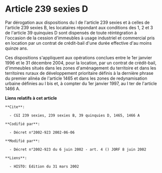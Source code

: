 # Article 239 sexies D

Par dérogation aux dispositions du I de l'article 239 sexies et à celles de l'article 239 sexies B, les locataires répondant
aux conditions des 1, 2 et 3 de l'article 39 quinquies D sont dispensés de toute réintégration à l'occasion de la cession
d'immeubles à usage industriel et commercial pris en location par un contrat de crédit-bail d'une durée effective d'au moins
quinze ans.

Ces dispositions s'appliquent aux opérations conclues entre le 1er janvier 1996 et le 31 décembre 2004, pour la location, par
un contrat de crédit-bail, d'immeubles situés dans les zones d'aménagement du territoire et dans les territoires ruraux de
développement prioritaire définis à la dernière phrase du premier alinéa de l'article 1465 et dans les zones de
redynamisation urbaine définies au I bis et, à compter du 1er janvier 1997, au I ter de l'article 1466 A.

**Liens relatifs à cet article**

	**Cite**:

	  - CGI 239 sexies, 239 sexies B, 39 quinquies D, 1465, 1466 A

	**Codifié par**:

	  - Décret n°2002-923 2002-06-06

	**Modifié par**:

	  - Décret n°2002-923 du 6 juin 2002 - art. 4 () JORF 8 juin 2002

	**Liens**:

	  - HISTO: Edition du 31 mars 2002

